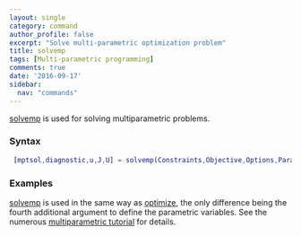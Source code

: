 ```yaml
---
layout: single
category: command
author_profile: false
excerpt: "Solve multi-parametric optimization problem"
title: solvemp
tags: [Multi-parametric programming]
comments: true
date: '2016-09-17'
sidebar:
  nav: "commands"
---
```



[solvemp](/command/solvemp) is used for solving multiparametric problems.

### Syntax

````matlab
 [mptsol,diagnostic,u,J,U] = solvemp(Constraints,Objective,Options,Parameters)
````

### Examples

[solvemp](/command/solvemp) is used in the same way as [optimize](/command/optimize), the only difference being the fourth additional argument to define the parametric variables. See the numerous [multiparametric tutorial](/tutorial/multiparametricprogramming) for details.
